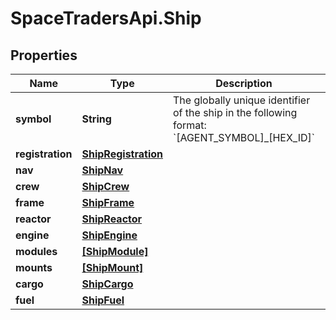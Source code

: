 # SpaceTradersApi.Ship

## Properties

Name | Type | Description | Notes
------------ | ------------- | ------------- | -------------
**symbol** | **String** | The globally unique identifier of the ship in the following format: &#x60;[AGENT_SYMBOL]_[HEX_ID]&#x60; | 
**registration** | [**ShipRegistration**](ShipRegistration.md) |  | 
**nav** | [**ShipNav**](ShipNav.md) |  | 
**crew** | [**ShipCrew**](ShipCrew.md) |  | 
**frame** | [**ShipFrame**](ShipFrame.md) |  | 
**reactor** | [**ShipReactor**](ShipReactor.md) |  | 
**engine** | [**ShipEngine**](ShipEngine.md) |  | 
**modules** | [**[ShipModule]**](ShipModule.md) |  | 
**mounts** | [**[ShipMount]**](ShipMount.md) |  | 
**cargo** | [**ShipCargo**](ShipCargo.md) |  | 
**fuel** | [**ShipFuel**](ShipFuel.md) |  | 


